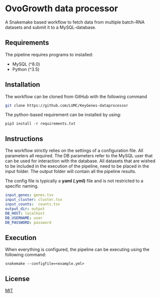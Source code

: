 # OvoGrowth data processor

A Snakemake based workflow to fetch data from multiple batch-RNA 
datasets and submit it to a MySQL-database. 

## Requirements

The pipeline requires programs to installed: 
- MySQL (^8.0)
- Python (^3.5)

## Installation

The workflow can be cloned from GitHub with the following command

```bash
git clone https://github.com/LUMC/KeyGenes-dataprocessor
```

The python-based requirement can be installed by using:
```shell script
pip3 install -r requirements.txt
```
## Instructions

The workflow strictly relies on the settings of a configuration file. All parameters all required. The DB
parameters refer to the MySQL user that can be used for interaction with the database.
All datasets that are wished to be included in the execution of the pipeline, need to be placed in the input folder.
The output folder will contain all the pipeline results. 

The config file is typically a **yaml (.yml)** file and is not restricted to a specific naming. 
```yaml
input_genes: genes.tsv
input_cluster: cluster.tsv
input_counts:  counts.tsv
output_dir: output
DB_HOST: localhost
DB_USERNAME: user
DB_PASSWORD: password
```

## Execution
When everything is configured, the pipeline can be executing using the following
command:
```shell script
snakemake --configfile=<example.yml>
```

## License
[MIT](https://choosealicense.com/licenses/mit/)
